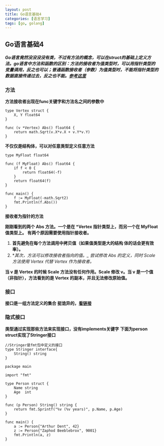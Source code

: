 ```yaml
---
layout: post
title: Go语言基础4
categories: [语言学习]
tags: [go, golang]
---
```

## Go语言基础4
##### Go语言竟然没没没没有类，不过有方法的概念，可以在struct的基础上定义方法。go语言中方法和函数的区别：方法的接收者为值类型时，可以用指针类型的变量调用，反之也可以；普通函数接收者（参数）为值类型时，不能将指针类型的数据直接传递过去，反之也不能。[参考这里](http://www.jb51.net/article/60887.htm)

### 方法
**方法接收者出现在func关键字和方法名之间的参数中**

```
type Vertex struct {
	X, Y float64
}

func (v *Vertex) Abs() float64 {
	return math.Sqrt(v.X*v.X + v.Y*v.Y)
}
```
**不仅仅是结构体，可以对任意类型定义任意方法**

```
type MyFloat float64

func (f MyFloat) Abs() float64 {
	if f < 0 {
		return float64(-f)
	}
	return float64(f)
}

func main() {
	f := MyFloat(-math.Sqrt2)
	fmt.Println(f.Abs())
}
```
**接收者为指针的方法**

**刚刚看到的两个 Abs 方法。一个是在 \*Vertex 指针类型上，而另一个在 MyFloat 值类型上。 有两个原因需要使用指针接收者。**

1. **首先避免在每个方法调用中拷贝值（如果值类型是大的结构
体的话会更有效率）。**
2. **其次，方法可以修改接收者指向的值。_
尝试修改 Abs 的定义，同时 Scale 方法使用 Vertex 代替 *Vertex 作为接收者。**

**当 v 是 Vertex 的时候 Scale 方法没有任何作用。Scale 修改 v。当 v 是一个值（非指针），方法看到的是 Vertex 的副本，并且无法修改原始值。**

### 接口
**接口是一组方法定义的集合**
**挺诡异的，[看链接](https://tour.go-zh.org/methods/4)**
### 隐式接口
**类型通过实现那些方法来实现接口，没有implements关键字**
**下面为person struct实现了Stringer接口**

```
//Stringer是fmt包中定义的接口
type Stringer interface{
	String() string
}
```

```
package main

import "fmt"

type Person struct {
	Name string
	Age  int
}

func (p Person) String() string {
	return fmt.Sprintf("%v (%v years)", p.Name, p.Age)
}

func main() {
	a := Person{"Arthur Dent", 42}
	z := Person{"Zaphod Beeblebrox", 9001}
	fmt.Println(a, z)
}

```
